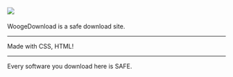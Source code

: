 # ![](https://raw.githubusercontent.com/woozier/woogedownload/wooz/img/logo.png)
WoogeDownload is a safe download site. 

--------------------
Made with CSS, HTML!

----------------------------------------
Every software you download here is SAFE.
 
